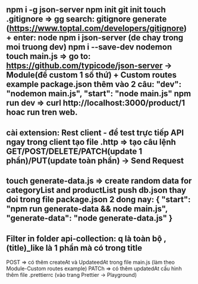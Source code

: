 npm i -g json-server
npm init
git init
touch .gitignore => gg search: gitignore generate (https://www.toptal.com/developers/gitignore) + enter: node
npm i json-server (de chay trong moi truong dev)
npm i --save-dev nodemon
touch main.js => go to: https://github.com/typicode/json-server -> Module(để custom 1 số thứ) + Custom routes example
package.json thêm vào 2 câu:
"dev": "nodemon main.js",
"start": "node main.js"
npm run dev => curl http://localhost:3000/product/1 hoac run tren web.
---
cài extension: Rest client - để test trực tiếp API ngay trong client
tạo file .http => tạo câu lệnh GET/POST/DELETE/PATCH(update 1 phần)/PUT(update toàn phần) -> Send Request
---
touch generate-data.js => create random data for categoryList and productList push db.json
thay doi trong file package.json 2 dong nay: 
{
    "start": "npm run generate-data && node main.js",
    "generate-data": "node generate-data.js"
}
---
Filter in folder api-collection: q là toàn bộ , (title)_like là 1 phần mà có trong title
---
POST => có thêm createAt và UpdateedAt trong file main.js (làm theo Module-Custom routes example)
PATCh => có thêm updatedAt
cấu hình thêm file .prettierrc (vào trang Prettier -> Playground)